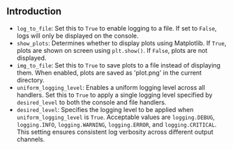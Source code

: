 ## Introduction

- `log_to_file`: Set this to `True` to enable logging to a file. If set to `False`, logs will only be displayed on the console.
- `show_plots`: Determines whether to display plots using Matplotlib. If `True`, plots are shown on screen using `plt.show()`. If `False`, plots are not displayed.
- `img_to_file`: Set this to `True` to save plots to a file instead of displaying them. When enabled, plots are saved as 'plot.png' in the current directory.
- `uniform_logging_level`: Enables a uniform logging level across all handlers. Set this to `True` to apply a single logging level specified by `desired_level` to both the console and file handlers.
- `desired_level`: Specifies the logging level to be applied when `uniform_logging_level` is `True`. Acceptable values are `logging.DEBUG`, `logging.INFO`, `logging.WARNING`, `logging.ERROR`, and `logging.CRITICAL`. This setting ensures consistent log verbosity across different output channels.

